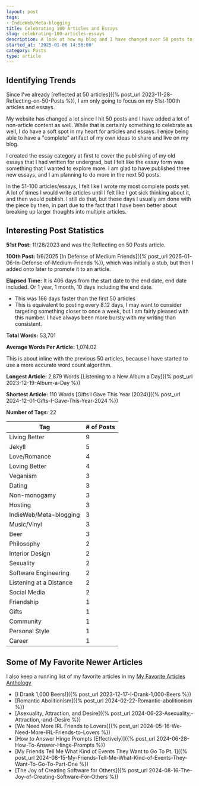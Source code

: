 ```yaml
---
layout: post
tags:
- IndieWeb/Meta-blogging
title: Celebrating 100 Articles and Essays
slug: celebrating-100-articles-essays
description: A look at how my blog and I have changed over 50 posts to my blog.
started_at: '2025-01-06 14:56:00'
category: Posts
type: article
---
```


## Identifying Trends

Since I've already [reflected at 50 articles]({% post_url 2023-11-28-Reflecting-on-50-Posts %}), I am only going to focus on my 51st-100th articles and essays.

My website has changed a lot since I hit 50 posts and I have added a lot of non-article content as well. While that is certainly something to celebrate as well, I do have a soft spot in my heart for articles and essays. I enjoy being able to have a "complete" artifact of my own ideas to share and live on my blog.

I created the essay category at first to cover the publishing of my old essays that I had written for undergrad, but I felt like the essay form was something that I wanted to explore more. I am glad to have published three new essays, and I am planning to do more in the next 50 posts.

In the 51-100 articles/essays, I felt like I wrote my most complete posts yet. A lot of times I would write articles until I felt like I got sick thinking about it, and then would publish. I still do that, but these days I usually am done with the piece by then, in part due to the fact that I have been better about breaking up larger thoughts into multiple articles.

## Interesting Post Statistics

**51st Post:** 11/28/2023 and was the Reflecting on 50 Posts article.

**100th Post:** 1/6/2025 [In Defense of Medium Friends]({% post_url 2025-01-06-In-Defense-of-Medium-Friends %}), which was initially a stub, but then I added onto later to promote it to an article.

**Elapsed Time:** It is 406 days from the start date to the end date, end date included.
Or 1 year, 1 month, 10 days including the end date.
* This was 166 days faster than the first 50 articles
* This is equivalent to posting every 8.12 days, I may want to consider targeting something closer to once a week, but I am fairly pleased with this number. I have always been more bursty with my writing than consistent.

**Total Words:** 53,701

**Average Words Per Article:** 1,074.02

This is about inline with the previous 50 articles, because I have started to use a more accurate word count algorithm.

**Longest Article:** 2,879 Words
[Listening to a New Album a Day]({% post_url 2023-12-19-Album-a-Day %})

**Shortest Article:** 110 Words
[Gifts I Gave This Year (2024)]({% post_url 2024-12-01-Gifts-I-Gave-This-Year-2024 %})

**Number of Tags:** 22

| Tag                     |   # of Posts |
|------------------------ | --------------|
| Living Better           |            9 |
| Jekyll                  |            5 |
| Love/Romance            |            4 |
| Loving Better           |            4 |
| Veganism                |            3 |
| Dating                  |            3 |
| Non-monogamy            |            3 |
| Hosting                 |            3 |
| IndieWeb/Meta-blogging  |            3 |
| Music/Vinyl             |            3 |
| Beer                    |            3 |
| Philosophy              |            2 |
| Interior Design         |            2 |
| Sexuality               |            2 |
| Software Engineering    |            2 |
| Listening at a Distance |            2 |
| Social Media            |            2 |
| Friendship              |            1 |
| Gifts                   |            1 |
| Community               |            1 |
| Personal Style          |            1 |
| Career                  |            1 |

## Some of My Favorite Newer Articles

I also keep a running list of my favorite articles in my [My Favorite Articles Anthology](/anthologies/my-favorite-articles)

* [I Drank 1,000 Beers!]({% post_url 2023-12-17-I-Drank-1,000-Beers %})
* [Romantic Abolitionism]({% post_url 2024-02-22-Romantic-abolitionism %})
* [Asexuality, Attraction, and Desire]({% post_url 2024-06-23-Asexuality,-Attraction,-and-Desire %})
* [We Need More IRL Friends to Lovers]({% post_url 2024-05-16-We-Need-More-IRL-Friends-to-Lovers %})
* [How to Answer Hinge Prompts (Effectively)]({% post_url 2024-06-28-How-To-Answer-Hinge-Prompts %})
* [My Friends Tell Me What Kind of Events They Want to Go To Pt. 1]({% post_url 2024-08-15-My-Friends-Tell-Me-What-Kind-of-Events-They-Want-To-Go-To-Part-One %})
* [The Joy of Creating Software for Others]({% post_url 2024-08-16-The-Joy-of-Creating-Software-For-Others %})